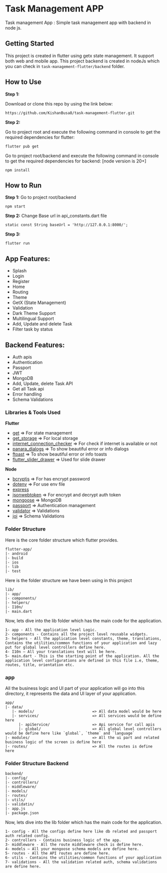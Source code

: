 # Task Management APP
Task management App : Simple task management app with backend in node js.

## Getting Started
This project is created in flutter using getx state management. It support both web and mobile app.
This project backend is created in nodeJs which you can check in ``` task-management-flutter/backend ``` folder.


## How to Use

**Step 1:**

Download or clone this repo by using the link below:

```
https://github.com/KishanBusa8/task-management-flutter.git
```

**Step 2:**

Go to project root and execute the following command in console to get the required dependencies for flutter:

```
flutter pub get 
```

Go to project root/backend and execute the following command in console to get the required dependencies for backend:
[node version is 20+]
```
npm install
```

## How to Run



**Step 1:**
Go to project root/backend 
```
npm start 
```

**Step 2:**
Change Base url in api_constants.dart file

```
static const String baseUrl = 'http://127.0.0.1:8000/';
```

**Step 3:**
```
flutter run
```

## App Features:

* Splash
* Login
* Register
* Home
* Routing
* Theme
* GetX (State Management)
* Validation
* Dark Theme Support 
* Multilingual Support 
* Add, Update and delete Task
* Filter task by status

## Backend Features:

* Auth apis
* Authentication
* Passport
* JWT
* MongoDB
* Add, Update, delete Task API
* Get all Task api
* Error handling
* Schema Validations


### Libraries & Tools Used

**Flutter**
* [get](https://pub.dev/packages/get) => For state management
* [get_storage](https://pub.dev/packages/get_storage) => For local storage
* [internet_connection_checker](https://pub.dev/packages/internet_connection_checker) => For check if internet is available or not
* [panara_dialogs](https://pub.dev/packages/panara_dialogs) => To show beautiful error or info dialogs
* [ftoast](https://pub.dev/packages/ftoast) => To show beautiful error or info toasts
* [flutter_slider_drawer](https://pub.dev/packages/flutter_slider_drawer) => Used for slide drawer

**Node**
* [bcryptjs](https://pub.dev/packages/get) => For has encrypt password
* [dotenv](https://pub.dev/packages/get) => For use env file
* [express](https://pub.dev/packages/express) 
* [jsonwebtoken](https://pub.dev/packages/jsonwebtoken) => For encrypt and decrypt auth token
* [mongoose](https://pub.dev/packages/mongoose) => MongoDB
* [passport](https://pub.dev/packages/mongoose) => Authentication management
* [validator](https://pub.dev/packages/validator) => Validations
* [joi](https://pub.dev/packages/joi) => Schema Validations


### Folder Structure
Here is the core folder structure which flutter provides.

```
flutter-app/
|- android
|- build
|- ios
|- lib
|- test
```

Here is the folder structure we have been using in this project

```
lib/
|- app/
|- components/
|- helpers/
|- I10n/
|- main.dart
```


Now, lets dive into the lib folder which has the main code for the application.

```
1- app - All the application level Logic.
2- components - Contains all the project level reusable widgets.
3- helpers - All the application level constants, theme, translations, Contains the utilities/common functions of your application and lazy put for global level controllers define here.
4- I10n — All your translations text will be here.
5- main.dart - This is the starting point of the application. All the application level configurations are defined in this file i.e, theme, routes, title, orientation etc.
```

### app
All the business logic and UI part of your application will go into this directory, it represents the data and UI layer of your application.

```
app/
|- data/
   |- models/                          => All data model would be here
   |- services/                        => All services would be define here 
      |- apiService/                   => Api service for call apis
      |- global/                       => All global level controllers would be define here like `global`, `theme` and `language`
|- modules/                            => All the ui part and related business logic of the screen is define here
|- routes/                             => All the routes is define here
```



### Folder Structure Backend

```
backend/
|- config/
|- controllers/
|- middleware/
|- models/
|- routes/
|- utils/
|- validatin/
|- app.js
|- package.json

```
Now, lets dive into the lib folder which has the main code for the application.

```
1- config - All the configs define here like db related and passport auth related config.
2- controllers - Contains business logic of the app.
3- middleware - All the route middleware check is define here.
4- models — All your mongoose schema models are define here.
5- routes - All the API routes are define here.
6- utils - Contains the utilities/common functions of your application
7- validations - All the validation related auth, schema validations are define here.

```

